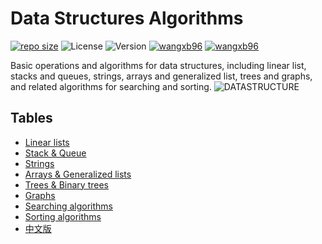 # Data Structures Algorithms  
[![repo size](https://img.shields.io/github/repo-size/wangxb96/Data_Structures_Algorithms)](https://github.com/wangxb96/Data_Structures_Algorithms)
![License](https://img.shields.io/github/license/wangxb96/Data_Structures_Algorithms?color=blue) ![Version](https://img.shields.io/badge/Version-2.0-green) [![wangxb96](https://img.shields.io/badge/dynamic/json?color=0084ff&label=%E7%9F%A5%E4%B9%8E&query=%24.data.totalSubs&url=https%3A%2F%2Fapi.spencerwoo.com%2Fsubstats%2F%3Fsource%3Dzhihu%26queryKey%3Dmatrix-58-77)](https://www.zhihu.com/people/matrix-58-77) [![wangxb96](https://img.shields.io/twitter/follow/MatrixJLU?style=social&logo=twitter)](https://twitter.com/MatrixJLU) 

Basic operations and algorithms for data structures, including linear list, stacks and queues, strings, arrays and generalized list, trees and graphs, and related algorithms for searching and sorting.
![DATASTRUCTURE](https://github.com/wangxb96/Data_Structures_Algorithms/blob/master/DS.png)
## Tables
* [Linear lists](https://github.com/wangxb96/Data_Structures_Algorithms/tree/master/1%EF%BC%9ALinear%20lists)
* [Stack & Queue](https://github.com/wangxb96/Data_Structures_Algorithms/tree/master/2%EF%BC%9AStack%20%26%20Queue)
* [Strings](https://github.com/wangxb96/Data_Structures_Algorithms/tree/master/3%EF%BC%9AStrings)
* [Arrays & Generalized lists](https://github.com/wangxb96/Data_Structures_Algorithms/tree/master/4%EF%BC%9AArrays%20%26%20Generalized%20lists)
* [Trees & Binary trees](https://github.com/wangxb96/Data_Structures_Algorithms/tree/master/5%EF%BC%9ATrees%20%26%20Binary%20trees)
* [Graphs](https://github.com/wangxb96/Data_Structures_Algorithms/tree/master/6%EF%BC%9AGraphs)
* [Searching algorithms](https://github.com/wangxb96/Data_Structures_Algorithms/tree/master/7%EF%BC%9ASearching%20algorithms)
* [Sorting algorithms](https://github.com/wangxb96/Data_Structures_Algorithms/tree/master/8%EF%BC%9ASorting%20algorithms)
* [中文版](https://github.com/wangxb96/Data_Structures_Algorithms/tree/master/%E4%B8%AD%E6%96%87%E7%89%88-Chinese%20version)
